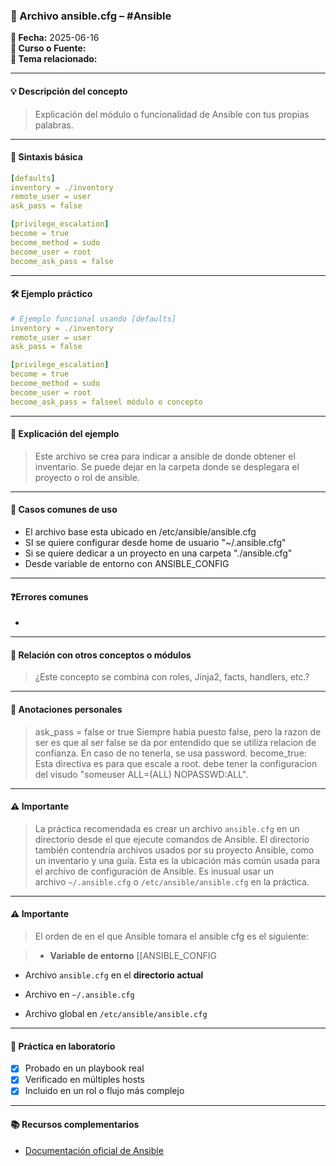 

### 🧰 Archivo ansible.cfg – #Ansible

**📅 Fecha:** 2025-06-16  
**📘 Curso o Fuente:**  
**📍 Tema relacionado:**  

---

#### 💡 Descripción del concepto  
> Explicación del módulo o funcionalidad de Ansible con tus propias palabras.

---

#### 📌 Sintaxis básica  
```yaml
[defaults]
inventory = ./inventory
remote_user = user
ask_pass = false

[privilege_escalation]
become = true
become_method = sudo
become_user = root
become_ask_pass = false

```

---

#### 🛠 Ejemplo práctico  
```yaml
# Ejemplo funcional usando [defaults]
inventory = ./inventory
remote_user = user
ask_pass = false

[privilege_escalation]
become = true
become_method = sudo
become_user = root
become_ask_pass = falseel módulo o concepto
```

---

#### 🧠 Explicación del ejemplo  
> Este archivo se crea para indicar a ansible de donde obtener el inventario. Se puede dejar en la carpeta donde se desplegara el proyecto o rol de ansible. 

---

#### 🧪 Casos comunes de uso  
-  El archivo base esta ubicado en /etc/ansible/ansible.cfg
-  SI se quiere configurar desde home de usuario "~/.ansible.cfg"
- Si se quiere dedicar a un proyecto en una carpeta "./ansible.cfg"
- Desde variable de entorno con ANSIBLE_CONFIG


---

#### ❓Errores comunes  
-  

---

#### 🧩 Relación con otros conceptos o módulos  
> ¿Este concepto se combina con roles, Jinja2, facts, handlers, etc.?

---

#### 📝 Anotaciones personales  
> ask_pass = false or true
> Siempre habia puesto false, pero la razon de ser es que al ser false se da por entendido que se utiliza relacion de confianza. En caso de no tenerla, se usa password. 
> become_true: Esta directiva es para que escale a root. debe tener la configuracion del visudo "someuser ALL=(ALL) NOPASSWD:ALL".

---

#### ⚠️ Importante
> La práctica recomendada es crear un archivo `ansible.cfg` en un directorio desde el que ejecute comandos de Ansible. El directorio también contendría archivos usados por su proyecto Ansible, como un inventario y una guía. Esta es la ubicación más común usada para el archivo de configuración de Ansible. Es inusual usar un archivo `~/.ansible.cfg` o `/etc/ansible/ansible.cfg` en la práctica.

---
#### ⚠️ Importante
> El orden de en el que Ansible tomara el ansible cfg es el siguiente:


> - **Variable de entorno** [[ANSIBLE_CONFIG
    
- Archivo `ansible.cfg` en el **directorio actual**
    
- Archivo en `~/.ansible.cfg`
    
- Archivo global en `/etc/ansible/ansible.cfg`

---

#### 🔁 Práctica en laboratorio  
- [x] Probado en un playbook real  
- [x] Verificado en múltiples hosts  
- [x] Incluido en un rol o flujo más complejo  

---

#### 📚 Recursos complementarios  
- [Documentación oficial de Ansible](https://docs.ansible.com/)
